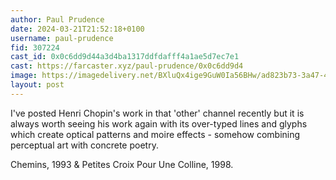 ```yaml
---
author: Paul Prudence
date: 2024-03-21T21:52:18+0100
username: paul-prudence
fid: 307224
cast_id: 0x0c6dd9d44a3d4ba1317ddfdafff4a1ae5d7ec7e1
cast: https://farcaster.xyz/paul-prudence/0x0c6dd9d4
image: https://imagedelivery.net/BXluQx4ige9GuW0Ia56BHw/ad823b73-3a47-4ae3-433f-b8a9fee56000/original
layout: post
---
```


I've posted Henri Chopin's work in that 'other' channel recently but it is always worth seeing his work again with its over-typed lines and glyphs which create optical patterns and moire effects - somehow combining perceptual art with concrete poetry.

Chemins, 1993 & Petites Croix Pour Une Colline, 1998.

<img src='https://imagedelivery.net/BXluQx4ige9GuW0Ia56BHw/ad823b73-3a47-4ae3-433f-b8a9fee56000/original' alt='' referrerpolicy='no-referrer'/>
<img src='https://imagedelivery.net/BXluQx4ige9GuW0Ia56BHw/404f176d-4cee-46d8-f981-297e88e1e600/original' alt='' referrerpolicy='no-referrer'/>
